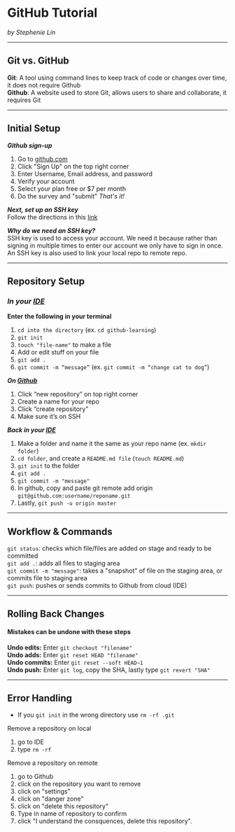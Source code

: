 # GitHub Tutorial

_by Stephenie Lin_

---
## Git vs. GitHub
**Git**: A tool using command lines to keep track of code or changes over time, it does not require Github    
**Github**: A website used to store Git, allows users to share and collaborate, it requires Git  


---
## Initial Setup  
**_Github sign-up_** 
1. Go to [github.com](https://github.com/)
2. Click "Sign Up" on the top right corner   
3. Enter Username, Email address, and password   
4. Verify your account
5. Select your plan free or $7 per month
6. Do the survey and "submit"
_That's it!_ 

**_Next, set up an SSH key_**  
Follow the directions in this [link](https://github.com/hstatsep/ide50)  

**_Why do we need an SSH key?_**  
SSH key is used to access your account. We need it because rather than signing in multiple times to enter our account we only have to sign in once. An SSH key is also used to link your local repo to remote repo.        

---
## Repository Setup
### **_In your [IDE]( http://ide.cs50.io/)_**  
**Enter the following in your terminal** 
1. `cd into the directory` (ex. `cd github-learning`)
2. `git init`
3. `touch "file-name"` to make a file
4.  Add or edit stuff on your file
5. `git add .`
6. `git commit -m “message”` (ex. `git commit -m “change cat to dog”`)

**_On [Github](https://github.com/)_**
1. Click “new repository” on top right corner
2. Create a name for your repo
3. Click “create repository”
4. Make sure it’s on SSH

**_Back in your [IDE]( http://ide.cs50.io/)_**
1. Make a folder and name it the same as your repo name (ex. `mkdir folder`)
2. `cd folder`, and create a `README.md file` (`touch README.md`)
3. `git init` to the folder
4. `git add .`
5. `git commit -m "message"`
6. In github, copy and paste git remote add origin `git@github.com:username/reponame.git`
7. Lastly, `git push -u origin master`



---
## Workflow & Commands
`git status`: checks which file/files are added on stage and ready to be committed  
`git add .`: adds all files to staging area     
`git commit -m "message"`: takes a "snapshot" of file on the staging area, or commits file to staging area    
`git push`: pushes or sends commits to Github from cloud (IDE)  


---
## Rolling Back Changes
#### Mistakes can be undone with these steps  
**Undo edits:** Enter `git checkout "filename"`  
**Undo adds:** Enter `git reset HEAD "filename"`   
**Undo commits:** Enter `git reset --soft HEAD~1`   
**Undo push:** Enter `git log`, copy the SHA, lastly type `git revert "SHA"`   

--- 
## Error Handling 
* If you `git init` in the wrong directory use `rm -rf .git`  

Remove a repository on local      
1. go to IDE  
2. type `rm -rf`   

Remove a repository on remote   
1. go to Github   
2. click on the repository you want to remove
3. click on "settings"
4. click on "danger zone"
5. click on "delete this repository"
6. Type in name of repository to confirm
7. click "I understand the consquences, delete this repository".